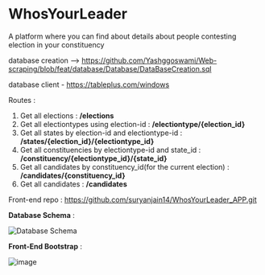 # WhosYourLeader

A platform where you can find about details about people contesting election in your constituency

database creation -->
https://github.com/Yashggoswami/Web-scraping/blob/feat/database/Database/DataBaseCreation.sql

database client - https://tableplus.com/windows

Routes :
1. Get all elections : **/elections**
2. Get all electiontypes using election-id : **/electiontype/{election_id}**
3. Get all states by election-id and electiontype-id : **/states/{election_id}/{electiontype_id}**
4. Get all constituencies by electiontype-id and state_id : **/constituency/{electiontype_id}/{state_id}**
5. Get all candidates by constituency_id(for the current election) : **/candidates/{constituency_id}**
6. Get all candidates : **/candidates**

Front-end repo : https://github.com/suryanjain14/WhosYourLeader_APP.git

**Database Schema** :

![Database Schema](https://user-images.githubusercontent.com/68124405/180519386-f8ae9ebb-1138-46b4-8f9d-5e1b94873b36.png)


**Front-End Bootstrap** :

![image](https://user-images.githubusercontent.com/68124405/180520783-ec0557fb-982d-4d7d-ba51-5a6d6f5f6399.png)
